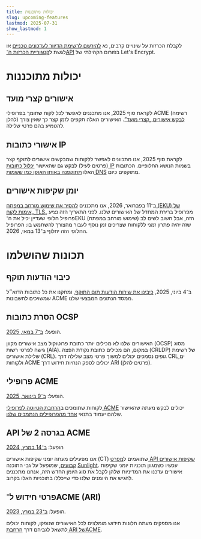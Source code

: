 ```yaml
---
title: יכולות מתוכננות
slug: upcoming-features
lastmod: 2025-07-31
show_lastmod: 1
---
```


לקבלת הכרזות על שינויים קרבים, נא [להירשם לרשימת הדיוור לעדכונים טכניים](https://letsencrypt.org/opt-in/) או לגשת ל[קטגוריית הכרזות ה־API](https://community.letsencrypt.org/c/api-announcements/18) בפורום הקהילתי של Let's Encrypt.

# יכולות מתוכננות

## אישורים קצרי מועד

לקראת סוף 2025, אנו מתכננים לאפשר לכל לקוח שתומך בפרופילי ACME (רשימה להלן) [לבקש אישורים „קצרי מועד”](https://letsencrypt.org/2025/02/20/first-short-lived-cert-issued/). האישורים האלה תקפים לזמן קצר כך שאין צורך להטמיע בהם פרטי שלילה.

## אישורי כתובות IP

לקראת סוף 2025, אנו מתכוונים לאפשר ללקוחות שמבקשים אישורים לתוקף קצר (פרטים לעיל) לבקש גם שהאישור [יכלול כתובות IP](https://letsencrypt.org/2025/02/20/first-short-lived-cert-issued/) בשמות הנושא החלופיים. הכתובות האלו [תתוקפנה באותו האופן כמו ששמות DNS](https://www.rfc-editor.org/rfc/rfc8738.html) מתוקפים כיום.

## יומן שקיפות אישורים

ב־11 בפברואר, 2026, אנו מתכננים [להסיר את שימוש מורחב במפתח (EKU) של „אימות לקוח TLS„](https://letsencrypt.org/2025/05/14/ending-tls-client-authentication/) מפרופיל ברירת המחדל של האישורים שלנו. לפני התאריך הזה נציע פרופיל חלופי שעדיין יכיל את ה־EKU (שימוש מורחב במפתח) הזה, אבל חשוב לשים לב שזה יהיה פתרון זמני ללקוחות שצריכים זמן נוסף לעבור מהצורך להשתמש בו: הפרופיל החלופי הזה יחלוף ב־13 במאי, 2026.

# תכונות שהושלמו

## כיבוי הודעות תוקף

ב־4 ביוני, 2025, [כיבינו את שירות הודעות תום התוקף](https://letsencrypt.org/2025/01/22/ending-expiration-emails/), ומחקנו את כל כתובות הדוא״ל שמשויכים לחשבונות ACME ממסד הנתונים המבצעי שלנו.

## הסרת כתובות OCSP

הופעל: [ב־7 במאי, 2025](https://letsencrypt.org/2024/12/05/ending-ocsp/).

האישורים שלנו לא מכילים יותר כתובת פרוטוקול מצב אישורים מקוון (OCSP) מסוג גישה לפרטי רשות (AIA). במקום, הם מכילים כתובת נקודת הפצה (CRLDP) של רשימת שלילת אישורים (CRL). גופים נסמכים יכולים למשוך פרטי מצב שלילה דרך CRLים, ולקוחות ACME יכולים לספק הנחיות חידוש דרך ARI (פרטים להלן).

## פרופילי ACME

הופעל: [ב־9 בינואר, 2025](https://letsencrypt.org/2025/01/09/acme-profiles/).

לקוחות שתומכים ב[הרחבת הטיוטה לפרופילי ACME](https://www.ietf.org/archive/id/draft-aaron-acme-profiles-01.html) יכולים לבקש מעתה שהאישור שלהם יעמוד בתנאי [אחד מהפרופילים הנתמכים שלנו](https://letsencrypt.org/docs/profiles/).

## API בגרסה 2 של ACME

הופעל: [ב־14 במרץ, 2024](https://letsencrypt.org/2024/03/14/introducing-sunlight/)

אנו מפעילים מעתה יומני שקיפות אישורים (CT) שתואמים ל[מפרט API שקיפות אישורים קבועים](https://c2sp.org/static-ct-api), שמופעל על גבי התוכנה [Sunlight](https://github.com/FiloSottile/sunlight). עכשיו כשמגוון תוכניות יומני שקיפות אישורים עדכנו את המדיניות שלהן לקבל את סוג היומן החדש הזה, אנחנו מתכננים להגיש את היומנים שלנו כדי שייכללו בתוכניות האלו בקרוב.

## פרטי חידוש ל־ACME ‏(ARI)

הופעל: [ב־23 במרץ, 2023](https://letsencrypt.org/2023/03/23/improving-resliiency-and-reliability-with-ari/).

אנו מספקים מעתה חלונות חידוש מומלצים לכל האישורים שנופקו, לקוחות יכולים לתשאל לגביהם דרך [הרחבת ARI שלACME](https://www.ietf.org/archive/id/draft-ietf-acme-ari-08.html).
